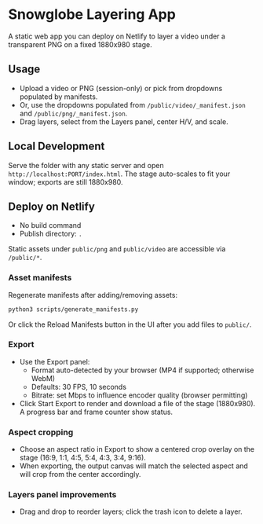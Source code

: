 # Snowglobe Layering App

A static web app you can deploy on Netlify to layer a video under a transparent PNG on a fixed 1880x980 stage.

## Usage

- Upload a video or PNG (session-only) or pick from dropdowns populated by manifests.
- Or, use the dropdowns populated from `/public/video/_manifest.json` and `/public/png/_manifest.json`.
- Drag layers, select from the Layers panel, center H/V, and scale.
 

## Local Development

Serve the folder with any static server and open `http://localhost:PORT/index.html`.
The stage auto-scales to fit your window; exports are still 1880x980.

## Deploy on Netlify

- No build command
- Publish directory: `.`

Static assets under `public/png` and `public/video` are accessible via `/public/*`.

### Asset manifests

Regenerate manifests after adding/removing assets:

```bash
python3 scripts/generate_manifests.py
```
Or click the Reload Manifests button in the UI after you add files to `public/`.

 

### Export

- Use the Export panel:
  - Format auto-detected by your browser (MP4 if supported; otherwise WebM)
  - Defaults: 30 FPS, 10 seconds
  - Bitrate: set Mbps to influence encoder quality (browser permitting)
- Click Start Export to render and download a file of the stage (1880x980). A progress bar and frame counter show status.

### Aspect cropping

- Choose an aspect ratio in Export to show a centered crop overlay on the stage (16:9, 1:1, 4:5, 5:4, 4:3, 3:4, 9:16).
- When exporting, the output canvas will match the selected aspect and will crop from the center accordingly.

### Layers panel improvements

- Drag and drop to reorder layers; click the trash icon to delete a layer.
